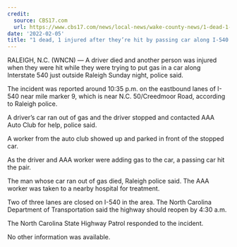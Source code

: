 ```yaml
---
credit:
  source: CBS17.com
  url: https://www.cbs17.com/news/local-news/wake-county-news/1-dead-1-injured-after-theyre-hit-by-passing-car-along-i-540-near-creedmore-road-police-say/
date: '2022-02-05'
title: "1 dead, 1 injured after they’re hit by passing car along I-540 near Creedmoor Road, police say"
---
```

RALEIGH, N.C. (WNCN) — A driver died and another person was injured when they were hit while they were trying to put gas in a car along Interstate 540 just outside Raleigh Sunday night, police said.

The incident was reported around 10:35 p.m. on the eastbound lanes of I-540 near mile marker 9, which is near N.C. 50/Creedmoor Road, according to Raleigh police.

A driver’s car ran out of gas and the driver stopped and contacted AAA Auto Club for help, police said.

A worker from the auto club showed up and parked in front of the stopped car.

As the driver and AAA worker were adding gas to the car, a passing car hit the pair.

The man whose car ran out of gas died, Raleigh police said. The AAA worker was taken to a nearby hospital for treatment.

Two of three lanes are closed on I-540 in the area. The North Carolina Department of Transportation said the highway should reopen by 4:30 a.m.

The North Carolina State Highway Patrol responded to the incident.

No other information was available.

